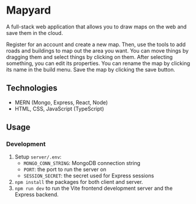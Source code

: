 # Mapyard
A full-stack web application that allows you to draw maps on the web and save them in the cloud. 

Register for an account and create a new map. Then, use the tools to add roads and buildings to map out the area you want. You can move things by dragging them and select things by clicking on them. After selecting something, you can edit its properties. You can rename the map by clicking its name in the build menu. Save the map by clicking the save button.

## Technologies
- MERN (Mongo, Express, React, Node)
- HTML, CSS, JavaScript (TypeScript)

## Usage

### Development
1. Setup `server/.env`:
    - `MONGO_CONN_STRING`: MongoDB connection string
    - `PORT`: the port to run the server on
    - `SESSION_SECRET`: the secret used for Express sessions
1. `npm install` the packages for both client and server.
2. `npm run dev` to run the Vite frontend development server and the Express backend.
